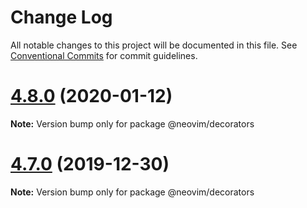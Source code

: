 # Change Log

All notable changes to this project will be documented in this file.
See [Conventional Commits](https://conventionalcommits.org) for commit guidelines.

# [4.8.0](https://github.com/neovim/node-client/compare/v4.7.0...v4.8.0) (2020-01-12)

**Note:** Version bump only for package @neovim/decorators





# [4.7.0](https://github.com/neovim/node-client/compare/v4.6.0...v4.7.0) (2019-12-30)

**Note:** Version bump only for package @neovim/decorators
